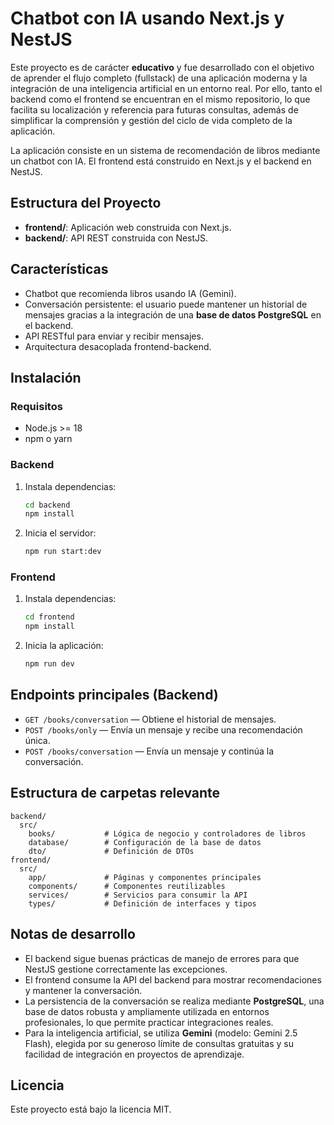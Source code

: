 
# Chatbot con IA usando Next.js y NestJS


Este proyecto es de carácter **educativo** y fue desarrollado con el objetivo de aprender el flujo completo (fullstack) de una aplicación moderna y la integración de una inteligencia artificial en un entorno real. Por ello, tanto el backend como el frontend se encuentran en el mismo repositorio, lo que facilita su localización y referencia para futuras consultas, además de simplificar la comprensión y gestión del ciclo de vida completo de la aplicación.

La aplicación consiste en un sistema de recomendación de libros mediante un chatbot con IA. El frontend está construido en Next.js y el backend en NestJS.

## Estructura del Proyecto

- **frontend/**: Aplicación web construida con Next.js.
- **backend/**: API REST construida con NestJS.


## Características

- Chatbot que recomienda libros usando IA (Gemini).
- Conversación persistente: el usuario puede mantener un historial de mensajes gracias a la integración de una **base de datos PostgreSQL** en el backend.
- API RESTful para enviar y recibir mensajes.
- Arquitectura desacoplada frontend-backend.


## Instalación

### Requisitos
- Node.js >= 18
- npm o yarn

### Backend
1. Instala dependencias:
   ```bash
   cd backend
   npm install
   ```
2. Inicia el servidor:
   ```bash
   npm run start:dev
   ```

### Frontend
1. Instala dependencias:
   ```bash
   cd frontend
   npm install
   ```
2. Inicia la aplicación:
   ```bash
   npm run dev
   ```

## Endpoints principales (Backend)

- `GET /books/conversation` — Obtiene el historial de mensajes.
- `POST /books/only` — Envía un mensaje y recibe una recomendación única.
- `POST /books/conversation` — Envía un mensaje y continúa la conversación.


## Estructura de carpetas relevante

```
backend/
  src/
    books/           # Lógica de negocio y controladores de libros
    database/        # Configuración de la base de datos
    dto/             # Definición de DTOs
frontend/
  src/
    app/             # Páginas y componentes principales
    components/      # Componentes reutilizables
    services/        # Servicios para consumir la API
    types/           # Definición de interfaces y tipos
```



## Notas de desarrollo
- El backend sigue buenas prácticas de manejo de errores para que NestJS gestione correctamente las excepciones.
- El frontend consume la API del backend para mostrar recomendaciones y mantener la conversación.
- La persistencia de la conversación se realiza mediante **PostgreSQL**, una base de datos robusta y ampliamente utilizada en entornos profesionales, lo que permite practicar integraciones reales.
- Para la inteligencia artificial, se utiliza **Gemini** (modelo: Gemini 2.5 Flash), elegida por su generoso límite de consultas gratuitas y su facilidad de integración en proyectos de aprendizaje.

## Licencia

Este proyecto está bajo la licencia MIT.
